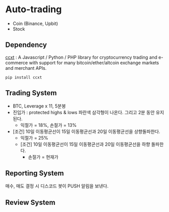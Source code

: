 # Auto-trading

- Coin (Binance, Upbit)
- Stock

## Dependency

[ccxt](https://github.com/ccxt/ccxt) : A Javascript / Python / PHP library for cryptocurrency trading and e-commerce with support for many bitcoin/ether/altcoin exchange markets and merchant APIs.

```
pip install ccxt 
```

## Trading System

- BTC, Leverage x 11, 5분봉
- 진입가 : protected highs & lows 파란색 삼각형이 나온다. 그리고 2분 동안 유지된다.
    - 익절가 = 18%, 손절가 = 13%
- [조건] 10일 이동평균선이 15일 이동평균선과 20일 이동평균선을 상향돌파한다.
    - 익절가 = 25%
    - [조건] 10일 이동평균선이 15일 이동평균선과 20일 이동평균선을 하향 돌파한다.
        - 손절가 = 현재가

## Reporting System

매수, 매도 결정 시 디스코드 봇이 PUSH 알림을 보낸다.

## Review System
